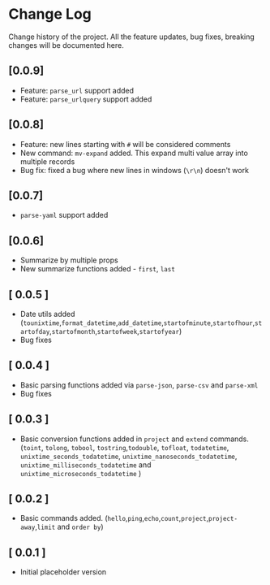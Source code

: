 # Change Log

Change history of the project. All the feature updates, bug fixes, breaking changes will be documented here.

## [0.0.9]

- Feature: `parse_url` support added
- Feature: `parse_urlquery` support added

## [0.0.8]

- Feature: new lines starting with `#` will be considered comments
- New command: `mv-expand` added. This expand multi value array into multiple records
- Bug fix: fixed a bug where new lines in windows (`\r\n`) doesn't work

## [0.0.7]

- `parse-yaml` support added

## [0.0.6]

- Summarize by multiple props
- New summarize functions added - `first`, `last`

## [ 0.0.5 ]

- Date utils added (`tounixtime`,`format_datetime`,`add_datetime`,`startofminute`,`startofhour`,`startofday`,`startofmonth`,`startofweek`,`startofyear`)
- Bug fixes

## [ 0.0.4 ]

- Basic parsing functions added via `parse-json`, `parse-csv` and `parse-xml`
- Bug fixes

## [ 0.0.3 ]

- Basic conversion functions added in `project` and `extend` commands. (`toint`, `tolong`, `tobool`, `tostring`,`todouble`, `tofloat`, `todatetime`, `unixtime_seconds_todatetime`, `unixtime_nanoseconds_todatetime`, `unixtime_milliseconds_todatetime` and `unixtime_microseconds_todatetime` )

## [ 0.0.2 ]

- Basic commands added. (`hello`,`ping`,`echo`,`count`,`project`,`project-away`,`limit` and `order by`)

## [ 0.0.1 ]

- Initial placeholder version
